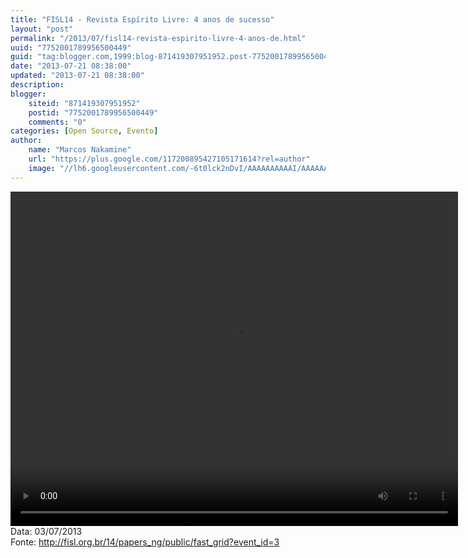 ```yaml
---
title: "FISL14 - Revista Espírito Livre: 4 anos de sucesso"
layout: "post"
permalink: "/2013/07/fisl14-revista-espirito-livre-4-anos-de.html"
uuid: "7752001789956500449"
guid: "tag:blogger.com,1999:blog-871419307951952.post-7752001789956500449"
date: "2013-07-21 08:38:00"
updated: "2013-07-21 08:38:00"
description: 
blogger:
    siteid: "871419307951952"
    postid: "7752001789956500449"
    comments: "0"
categories: [Open Source, Evento]
author: 
    name: "Marcos Nakamine"
    url: "https://plus.google.com/117200895427105171614?rel=author"
    image: "//lh6.googleusercontent.com/-6t0lck2nDvI/AAAAAAAAAAI/AAAAAAAAOBw/_9ON3AiIr48/s32-c/photo.jpg"
---
```


<div class="css-full-post-content js-full-post-content">
<video controls="" height="535" width="716">  <source src="http://hemingway.softwarelivre.org/fisl14/high/41a/sala41a-high-201307031702.ogg" type="video/ogg"></source>  Your browser does not support the video tag. </video>Data: 03/07/2013<br>Fonte: <a href="http://fisl.org.br/14/papers_ng/public/fast_grid?event_id=3">http://fisl.org.br/14/papers_ng/public/fast_grid?event_id=3</a>
</div>